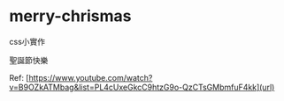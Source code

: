 # merry-chrismas
css小實作

聖誕節快樂

Ref: [https://www.youtube.com/watch?v=B9OZkATMbag&list=PL4cUxeGkcC9htzG9o-QzCTsGMbmfuF4kk](url)